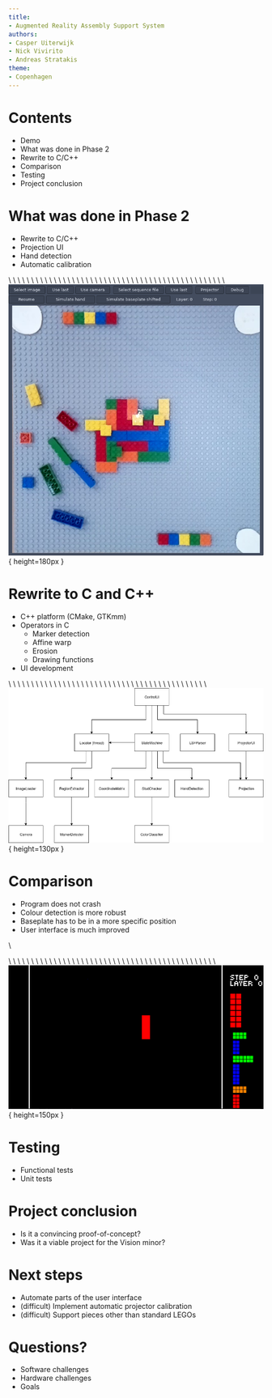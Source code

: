 ```yaml
---
title:
- Augmented Reality Assembly Support System
authors:
- Casper Uiterwijk
- Nick Vivirito
- Andreas Stratakis
theme:
- Copenhagen
---
```


# Contents

- Demo
- What was done in Phase 2
- Rewrite to C/C++
- Comparison
- Testing
- Project conclusion

# What was done in Phase 2

- Rewrite to C/C++
- Projection UI
- Hand detection
- Automatic calibration

\ \ \ \ \ \ \ \ \ \ \ \ \ \ \ \ \ \ \ \ \ \ \ \ \ \ \ \ \ \ \ \ \ \ \ \ \ \ \ \ \ \ \ \ \ \ \ \ 
![](img/controlui.png){ height=180px }

# Rewrite to C and C++

- C++ platform (CMake, GTKmm)
- Operators in C
  - Marker detection
  - Affine warp
  - Erosion
  - Drawing functions
- UI development

\ \ \ \ \ \ \ \ \ \ \ \ \ \ \ \ \ \ \ \ \ \ \ \ \ \ \ \ \ \ \ \ \ \ \ \ \ \ \ \ \ \ \ \ 
![](img/componentdiagram.png){ height=130px }

# Comparison

- Program does not crash
- Colour detection is more robust
- Baseplate has to be in a more specific position
- User interface is much improved

\ 

\ \ \ \ \ \ \ \ \ \ \ \ \ \ \ \ \ \ \ \ \ \ \ \ \ \ \ \ \ \ \ \ \ \ \ \ \ \ \ \ \ \ \ \ \ \ 
![](img/projectionui.png){ height=150px }

# Testing

- Functional tests
- Unit tests

# Project conclusion

- Is it a convincing proof-of-concept?
- Was it a viable project for the Vision minor?

# Next steps

- Automate parts of the user interface
- (difficult) Implement automatic projector calibration
- (difficult) Support pieces other than standard LEGOs

# Questions?

- Software challenges
- Hardware challenges
- Goals
